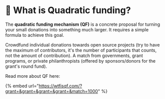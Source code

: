 # 🤖 What is Quadratic funding?

The **quadratic funding mechanism (QF)** is a concrete proposal for turning your small donations into something much larger. It requires a simple formula to achieve this goal.

Crowdfund individual donations towards open source projects (try to have the maximum of contributors, it's the number of participants that counts, not the amount of contribution). A match from governments, grant programs, or private philanthropists (offered by sponsors/donors for the grant's round fund).

Read more about QF here:

{% embed url="https://wtfisqf.com/?grant=&grant=&grant=&grant=&match=1000" %}
